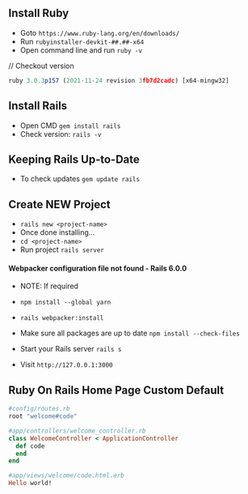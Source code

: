 ## Install Ruby
- Goto ```https://www.ruby-lang.org/en/downloads/```
- Run ```rubyinstaller-devkit-##.##-x64```
- Open command line and run ```ruby -v```

// Checkout version
```js
ruby 3.0.3p157 (2021-11-24 revision 3fb7d2cadc) [x64-mingw32]
```










## Install Rails
- Open CMD ```gem install rails```
- Check version: ```rails -v```







## Keeping Rails Up-to-Date
- To check updates ```gem update rails```








## Create NEW Project

- ```rails new <project-name>```
- Once done installing...
- ```cd <project-name>```
- Run project ```rails server```




#### Webpacker configuration file not found - Rails 6.0.0
* NOTE: If required
- ```npm install --global yarn```
- ```rails webpacker:install```
- Make sure all packages are up to date ```npm install --check-files```
- Start your Rails server ```rails s```

- Visit ```http://127.0.0.1:3000```












## Ruby On Rails Home Page Custom Default

```rb
#config/routes.rb
root "welcome#code"
```


```rb
#app/controllers/welcome_controller.rb
class WelcomeController < ApplicationController
  def code
  end
end
```


```rb
#app/views/welcome/code.html.erb
Hello world!
```


